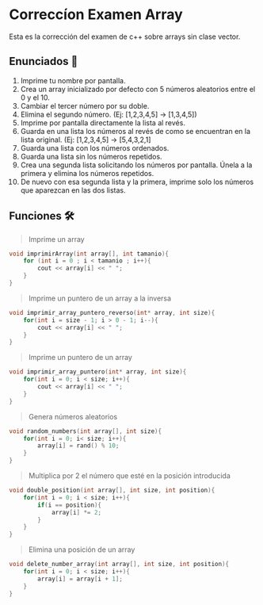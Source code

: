 # Correccíon Examen Array

Esta es la corrección del examen de c++ sobre arrays sin clase vector.

## Enunciados 📄

1. Imprime tu nombre por pantalla.
2. Crea un array inicializado por defecto con 5 números aleatorios entre el 0 y el 10.
3. Cambiar el tercer número por su doble.
4. Elimina el segundo número. (Ej: [1,2,3,4,5] -> [1,3,4,5])
5. Imprime por pantalla directamente la lista al revés.
6. Guarda en una lista los números al revés de como se encuentran en la lista original. (Ej: [1,2,3,4,5] -> [5,4,3,2,1]
7. Guarda una lista con los números ordenados.
8. Guarda una lista sin los números repetidos.
9. Crea una segunda lista solicitando los números por pantalla. Únela a la primera y elimina los números repetidos.
10. De nuevo con esa segunda lista y la primera, imprime solo los números que aparezcan en las dos listas.

## Funciones 🛠

> Imprime un array

```cpp
void imprimirArray(int array[], int tamanio){
    for (int i = 0 ; i < tamanio ; i++){
        cout << array[i] << " ";
    }
}
```

> Imprime un puntero de un array a la inversa

```cpp
void imprimir_array_puntero_reverso(int* array, int size){
    for(int i = size - 1; i > 0 - 1; i--){
        cout << array[i] << " ";
    }
}
```

> Imprime un puntero de un array

```cpp
void imprimir_array_puntero(int* array, int size){
    for(int i = 0; i < size; i++){
        cout << array[i] << " ";
    }
}
```

> Genera números aleatorios

```cpp
void random_numbers(int array[], int size){
    for(int i = 0; i< size; i++){
        array[i] = rand() % 10;
    }
}
```

> Multiplica por 2 el número que esté en la posición introducida

```cpp
void double_position(int array[], int size, int position){
    for(int i = 0; i < size; i++){
        if(i == position){
            array[i] *= 2;
        }
    }
}
```

> Elimina una posición de un array

```cpp
void delete_number_array(int array[], int size, int position){
    for(int i = 0; i < size; i++){
        array[i] = array[i + 1];
    }
}
```